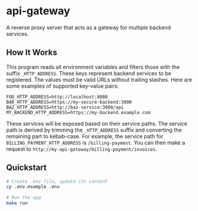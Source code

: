 # api-gateway

A reverse proxy server that acts as a gateway for multiple backend services.

## How It Works

This program reads all environment variables and filters those with the suffix `_HTTP_ADDRESS`. These keys represent backend services to be registered. The values must be valid URLs without trailing slashes. Here are some examples of supported key-value pairs:

```
FOO_HTTP_ADDRESS=http://localhost:8080
BAR_HTTP_ADDRESS=https://my-secure-backend:3000
BAZ_HTTP_ADDRESS=http://baz-service:3000/api
MY_BACKEND_HTTP_ADDRESS=https://my-backend.example.com
```

These services will be exposed based on their service paths. The service path is derived by trimming the `_HTTP_ADDRESS` suffix and converting the remaining part to kebab-case. For example, the service path for `BILLING_PAYMENT_HTTP_ADDRESS` is `/billing-payment`. You can then make a request to `http://my-api-gateway/billing-payment/invoices`.

## Quickstart

```bash
# Create .env file, update its content
cp .env.example .env

# Run the app
make run
```
